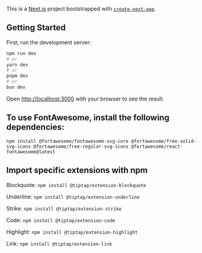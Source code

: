 This is a [Next.js](https://nextjs.org) project bootstrapped with [`create-next-app`](https://nextjs.org/docs/app/api-reference/cli/create-next-app).

## Getting Started

First, run the development server:

```bash
npm run dev
# or
yarn dev
# or
pnpm dev
# or
bun dev
```

Open [http://localhost:3000](http://localhost:3000) with your browser to see the result.


## To use FontAwesome, install the following dependencies:
`npm install @fortawesome/fontawesome-svg-core @fortawesome/free-solid-svg-icons @fortawesome/free-regular-svg-icons @fortawesome/react-fontawesome@latest`

## Import specific extensions with npm
Blockquote: `npm install @tiptap/extension-blockquote`

Underline: `npm install @tiptap/extension-underline`

Strike: `npm install @tiptap/extension-strike`

Code: `npm install @tiptap/extension-code`

Highlight: `npm install @tiptap/extension-highlight`

Link: `npm install @tiptap/extension-link`

